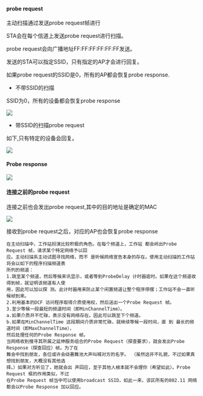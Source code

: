 #### probe request

主动扫描通过发送probe request帧进行

STA会在每个信道上发送probe request进行扫描。

probe request会向广播地址FF:FF:FF:FF:FF:FF发送。

发送的STA可以指定SSID，只有指定的AP才会进行回复。

如果probe request的SSID是0，所有的AP都会恢复probe response.

* 不带SSID的扫描

SSID为0，所有的设备都会恢复probe response

![](https://img2020.cnblogs.com/blog/745188/202109/745188-20210925155620725-1397609355.png)

* 带SSID的扫描probe request

如下,只有特定的设备会回复。

![](https://img2020.cnblogs.com/blog/745188/202109/745188-20210925155632046-1640036725.png)

#### Probe response

![](https://img2020.cnblogs.com/blog/745188/202109/745188-20210925155645804-2103746645.png)

#### 连接之前的probe request

连接之前也会发出probe request,其中的目的地址是确定的MAC

![](https://img2020.cnblogs.com/blog/745188/202109/745188-20210925155708793-512609731.png)

接收到probe request之后，对应的AP也会恢复probe response

```
在主动扫描中，工作站扮演比较积极的角色。在每个频道上，工作站 都会岭出Probe Request 帧，请求某个特定网络予以回
应。主动扫描系主动试图寻找网络，而不 是听候网络宣告本身的存在。使用主动扫描的工作站将会以如下的程序扫描频道表
所列的频道：
1.跳至某个频道，然后等候来讯显示，或者等到ProbeDelay 计时器逾时。如果在这个频道收得到帧，就证明该频道有人使
用，因此可以加以探 测。此计时器用来防止某个闲置频道让整个程序停摆；工作站不会一直听候帧到来。
2.利用基本的DCF 访问程序取得介质使用权，然后送出一个Probe Request 帧。
3.至少等候一段最短的频道时间（即MinChannelTime）。
a.如果介质并不忙碌，表示没有网络存在。因此可以跳至下个频道。
b.如果在MinChannelTime 这段期间介质非常忙碌，就继续等候一段时间，直 到 最长的频道时间（即MaxChannelTime），
然后处理任何的Probe Response 帧。
当网络收到搜寻其所属之延伸服务组合的Probe Request（探查要求），就会发出Probe Response（探查回应）帧。为了在
舞会中找到朋友，各位或许会绕著舞池大声叫喊对方的名字。 （虽然这并不礼貌，不过如果真想找到朋友，大概没有其他选
择。）如果对方听见了，她就会出 声回应，至于其他人根本就不会理你（希望如此）。Probe Request 框的作用类似，不过
在Probe Request 帧当中可以使用broadcast SSID，如此一来，该区所有的802.11 网络都会以Probe Response 加以回应。
```
